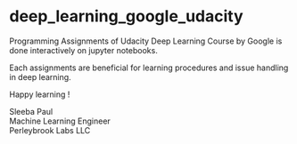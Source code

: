 # deep_learning_google_udacity


Programming Assignments of Udacity Deep Learning Course by Google is done interactively on jupyter notebooks.

Each assignments are beneficial for learning procedures and issue handling in deep learning.

Happy learning !

Sleeba Paul  
Machine Learning Engineer  
Perleybrook Labs LLC  
